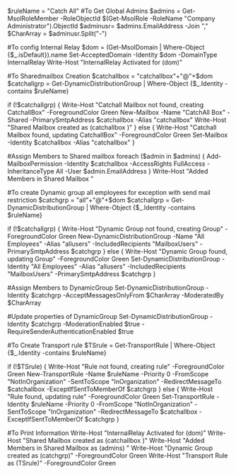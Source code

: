 $ruleName = "Catch All"
#To Get Global Admins
$admins =  Get-MsolRoleMember -RoleObjectId $(Get-MsolRole -RoleName "Company Administrator").ObjectId
$adminusr= $admins.EmailAddress -Join ","
$CharArray = $adminusr.Split("-")

#To config Internal Relay
$dom = (Get-MsolDomain | Where-Object {$_.isDefault}).name
Set-AcceptedDomain -Identity $dom -DomainType InternalRelay
Write-Host "InternalRelay Activated for $($dom)"

#To Sharedmailbox Creation
$catchallbox = "catchallbox"+"@"+$dom
$catchallgrp = Get-DynamicDistributionGroup | Where-Object {$_.Identity -contains $ruleName}

if (!$catchallgrp) {
    Write-Host "Catchall Mailbox not found, creating CatchallBox" -ForegroundColor Green
    New-Mailbox -Name "CatchAll Box" -Shared -PrimarySmtpAddress $catchallbox -Alias "catchallbox"
Write-Host "Shared Mailbox created as $($catchallbox )"
}
else {
    Write-Host "Catchall Mailbox found, updating CatchallBox" -ForegroundColor Green
    Set-Mailbox -Identity $catchallbox -Alias "catchallbox"
}

#Assign Members to Shared mailbox
  foreach ($admin in $admins) 
    { 
      Add-MailboxPermission -Identity $catchallbox -AccessRights FullAccess -InheritanceType All -User $admin.EmailAddress
    }
Write-Host "Added Members in Shared Mailbox "

#To create Dynamic group all employees for exception with send mail restriction
$catchgrp = "all"+"@"+$dom
$catchallgrp = Get-DynamicDistributionGroup | Where-Object {$_.Identity -contains $ruleName}

if (!$catchallgrp) {
    Write-Host "Dynamic Group not found, creating Group" -ForegroundColor Green
    New-DynamicDistributionGroup -Name "All Employees" -Alias "allusers" -IncludedRecipients "MailboxUsers" -PrimarySmtpAddress $catchgrp
}
else {
    Write-Host "Dynamic Group found, updating Group" -ForegroundColor Green
    Set-DynamicDistributionGroup -Identity "All Employees" -Alias "allusers" -IncludedRecipients "MailboxUsers" -PrimarySmtpAddress $catchgrp
}

#Assign Members to DynamicGroup
Set-DynamicDistributionGroup -Identity $catchgrp -AcceptMessagesOnlyFrom $CharArray -ModeratedBy $CharArray
   
#Update properties of DynamicGroup
Set-DynamicDistributionGroup -Identity $catchgrp -ModerationEnabled $true -RequireSenderAuthenticationEnabled $true


#To Create Transport rule
$TSrule = Get-TransportRule | Where-Object {$_.Identity -contains $ruleName}
 
if (!$TSrule) {
    Write-Host "Rule not found, creating rule" -ForegroundColor Green
    New-TransportRule -Name $ruleName -Priority 0 -FromScope "NotInOrganization" -SentToScope "InOrganization" -RedirectMessageTo $catchallbox -ExceptIfSentToMemberOf $catchgrp
}
else {
    Write-Host "Rule found, updating rule" -ForegroundColor Green
    Set-TransportRule -Identity $ruleName -Priority 0 -FromScope "NotInOrganization" -SentToScope "InOrganization" -RedirectMessageTo $catchallbox -ExceptIfSentToMemberOf $catchgrp
}

#To Print Information
Write-Host "InternalRelay Activated for $($dom)"
Write-Host "Shared Mailbox created as $($catchallbox )"
Write-Host "Added Members in Shared Mailbox as $($admins) "
 Write-Host "Dynamic Group created as $($catchgrp)" -ForegroundColor Green
Write-Host "Transport Rule as $($TSrule)" -ForegroundColor Green
